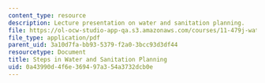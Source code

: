 ```yaml
---
content_type: resource
description: Lecture presentation on water and sanitation planning.
file: https://ol-ocw-studio-app-qa.s3.amazonaws.com/courses/11-479j-water-and-sanitation-infrastructure-in-developing-countries-spring-2007/0a43990d4f6e369497a354a3732dcb0e_lect5_2.pdf
file_type: application/pdf
parent_uid: 3a10d7fa-bb93-5379-f2a0-3bcc93d3df44
resourcetype: Document
title: Steps in Water and Sanitation Planning
uid: 0a43990d-4f6e-3694-97a3-54a3732dcb0e
---
```

